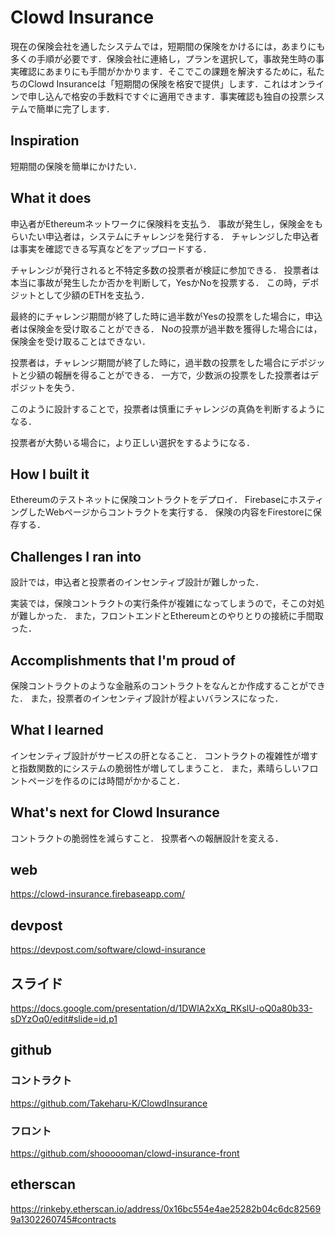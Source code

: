 # Clowd Insurance

現在の保険会社を通したシステムでは，短期間の保険をかけるには，あまりにも多くの手順が必要です．保険会社に連絡し，プランを選択して，事故発生時の事実確認にあまりにも手間がかかります．そこでこの課題を解決するために，私たちのClowd Insuranceは「短期間の保険を格安で提供」します．これはオンラインで申し込んで格安の手数料ですぐに適用できます．事実確認も独自の投票システムで簡単に完了します．

## Inspiration
短期間の保険を簡単にかけたい．

## What it does
申込者がEthereumネットワークに保険料を支払う．
事故が発生し，保険金をもらいたい申込者は，システムにチャレンジを発行する．
チャレンジした申込者は事実を確認できる写真などをアップロードする．

チャレンジが発行されると不特定多数の投票者が検証に参加できる．
投票者は本当に事故が発生したか否かを判断して，YesかNoを投票する．
この時，デポジットとして少額のETHを支払う．

最終的にチャレンジ期間が終了した時に過半数がYesの投票をした場合に，申込者は保険金を受け取ることができる．
Noの投票が過半数を獲得した場合には，保険金を受け取ることはできない．

投票者は，チャレンジ期間が終了した時に，過半数の投票をした場合にデポジットと少額の報酬を得ることができる．
一方で，少数派の投票をした投票者はデポジットを失う．

このように設計することで，投票者は慎重にチャレンジの真偽を判断するようになる．

投票者が大勢いる場合に，より正しい選択をするようになる．

## How I built it
Ethereumのテストネットに保険コントラクトをデプロイ．
FirebaseにホスティングしたWebページからコントラクトを実行する．
保険の内容をFirestoreに保存する．

## Challenges I ran into

設計では，申込者と投票者のインセンティブ設計が難しかった．

実装では，保険コントラクトの実行条件が複雑になってしまうので，そこの対処が難しかった．
また，フロントエンドとEthereumとのやりとりの接続に手間取った．

## Accomplishments that I'm proud of
保険コントラクトのような金融系のコントラクトをなんとか作成することができた．
また，投票者のインセンティブ設計が程よいバランスになった．

## What I learned
インセンティブ設計がサービスの肝となること．
コントラクトの複雑性が増すと指数関数的にシステムの脆弱性が増してしまうこと．
また，素晴らしいフロントページを作るのには時間がかかること．

## What's next for Clowd Insurance
コントラクトの脆弱性を減らすこと．
投票者への報酬設計を変える．

## web
https://clowd-insurance.firebaseapp.com/

## devpost
https://devpost.com/software/clowd-insurance

## スライド
https://docs.google.com/presentation/d/1DWlA2xXq_RKslU-oQ0a80b33-sDYzOq0/edit#slide=id.p1

## github
### コントラクト
https://github.com/Takeharu-K/ClowdInsurance

### フロント
https://github.com/shoooooman/clowd-insurance-front


## etherscan
https://rinkeby.etherscan.io/address/0x16bc554e4ae25282b04c6dc825699a1302260745#contracts
